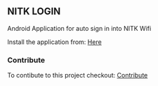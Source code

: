 ## NITK LOGIN

Android Application for auto sign in into NITK Wifi

Install the application from: [Here](https://drive.google.com/file/d/1NZyylXEZ1YZgKoAq0HPKKkCWWLK4oD4B/view?usp=sharing)

### Contribute

To contibute to this project checkout: [Contribute](https://github.com/MO-DevTeam/NITK-Login/blob/master/CONTRIBUTING.md)
